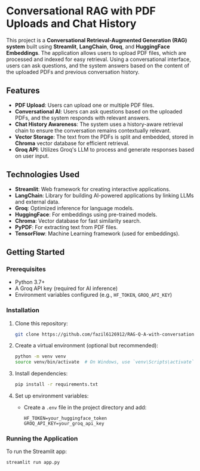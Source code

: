 # Conversational RAG with PDF Uploads and Chat History

This project is a **Conversational Retrieval-Augmented Generation (RAG) system** built using **Streamlit**, **LangChain**, **Groq**, and **HuggingFace Embeddings**. The application allows users to upload PDF files, which are processed and indexed for easy retrieval. Using a conversational interface, users can ask questions, and the system answers based on the content of the uploaded PDFs and previous conversation history.

## Features

- **PDF Upload**: Users can upload one or multiple PDF files.
- **Conversational AI**: Users can ask questions based on the uploaded PDFs, and the system responds with relevant answers.
- **Chat History Awareness**: The system uses a history-aware retrieval chain to ensure the conversation remains contextually relevant.
- **Vector Storage**: The text from the PDFs is split and embedded, stored in **Chroma** vector database for efficient retrieval.
- **Groq API**: Utilizes Groq's LLM to process and generate responses based on user input.

## Technologies Used

- **Streamlit**: Web framework for creating interactive applications.
- **LangChain**: Library for building AI-powered applications by linking LLMs and external data.
- **Groq**: Optimized inference for language models.
- **HuggingFace**: For embeddings using pre-trained models.
- **Chroma**: Vector database for fast similarity search.
- **PyPDF**: For extracting text from PDF files.
- **TensorFlow**: Machine Learning framework (used for embeddings).

## Getting Started

### Prerequisites

- Python 3.7+
- A Groq API key (required for AI inference)
- Environment variables configured (e.g., `HF_TOKEN`, `GROQ_API_KEY`)

### Installation

1. Clone this repository:
    ```bash
    git clone https://github.com/fazil6126912/RAG-Q-A-with-conversation-history.git
    ```

2. Create a virtual environment (optional but recommended):
    ```bash
    python -m venv venv
    source venv/bin/activate  # On Windows, use `venv\Scripts\activate`
    ```

3. Install dependencies:
    ```bash
    pip install -r requirements.txt
    ```

4. Set up environment variables:
    - Create a `.env` file in the project directory and add:
      ```
      HF_TOKEN=your_huggingface_token
      GROQ_API_KEY=your_groq_api_key
      ```

### Running the Application

To run the Streamlit app:
```bash
streamlit run app.py
